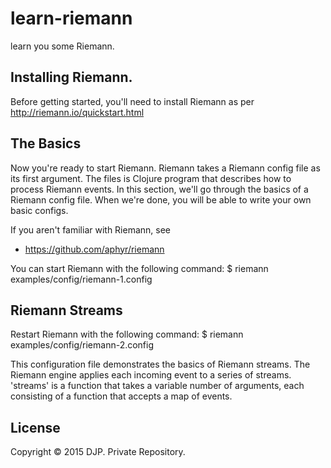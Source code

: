 # learn-riemann

learn you some Riemann.

## Installing Riemann.

Before getting started, you'll need to install Riemann as per http://riemann.io/quickstart.html

## The Basics
Now you're ready to start Riemann. Riemann takes a Riemann config file as its first argument. The files is Clojure program that describes how to process Riemann events. In this section, we'll go through the basics of a Riemann config file. When we're done, you will be able to write your own basic configs.

If you aren't familiar with Riemann, see
 * https://github.com/aphyr/riemann

You can start Riemann with the following command:
$ riemann examples/config/riemann-1.config

## Riemann Streams
Restart Riemann with the following command:
$ riemann examples/config/riemann-2.config

This configuration file demonstrates the basics of Riemann streams. The Riemann engine applies each incoming event to a series of streams. 'streams' is a function that takes a variable number of arguments, each consisting of a function that accepts a map of events.

## 

## License

Copyright © 2015 DJP. Private Repository.
